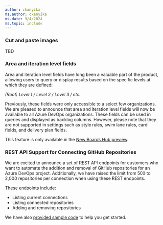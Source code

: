 ```yaml
---
author: ckanyika
ms.author: ckanyika
ms.date: 9/4/2024
ms.topic: include
---
```


### Cut and paste images

TBD 

### Area and iteration level fields

Area and iteration level fields have long been a valuable part of the product, allowing users to query or display results based on the specific levels at which they are defined:

*(Root) Level 1 / Level 2 / Level 3 / etc.* 

Previously, these fields were only accessible to a select few organizations. We are pleased to announce that area and iteration level fields will now be available to all Azure DevOps organizations. These fields can be used in queries and displayed as backlog columns. However, please note that they are not supported in settings such as style rules, swim lane rules, card fields, and delivery plan fields.

This feature is only available in the [New Boards Hub preview](https://learn.microsoft.com/azure/devops/release-notes/2022/sprint-202-update#new-boards-hubs-now-available-in-public-preview).


### REST API Support for Connecting GitHub Repositories

We are excited to announce a set of REST API endpoints for customers who want to automate the addition and removal of GitHub repositories for an Azure DevOps project. Additionally, we have raised the limit from 500 to 2,000 repositories per connection when using these REST endpoints.

These endpoints include:

* Listing current connections
* Listing connected repositories
* Adding and removing repositories

We have also [provided sample code](https://github.com/danhellem/github-boards-connection-sample) to help you get started.

